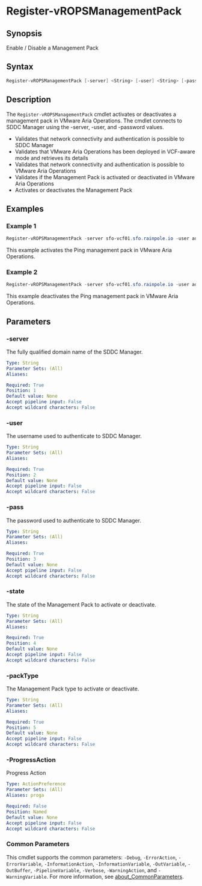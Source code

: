 # Register-vROPSManagementPack

## Synopsis

Enable / Disable a Management Pack

## Syntax

```powershell
Register-vROPSManagementPack [-server] <String> [-user] <String> [-pass] <String> [-state] <String> [-packType] <String> [-ProgressAction <ActionPreference>] [<CommonParameters>]
```

## Description

The `Register-vROPSManagementPack` cmdlet activates or deactivates a management pack in VMware Aria Operations.
The cmdlet connects to SDDC Manager using the -server, -user, and -password values.

- Validates that network connectivity and authentication is possible to SDDC Manager
- Validates that VMware Aria Operations has been deployed in VCF-aware mode and retrieves its details
- Validates that network connectivity and authentication is possible to VMware Aria Operations
- Validates if the Management Pack is activated or deactivated in VMware Aria Operations
- Activates or deactivates the Management Pack

## Examples

### Example 1

```powershell
Register-vROPSManagementPack -server sfo-vcf01.sfo.rainpole.io -user administrator@vsphere.local -pass VMw@re1! -state enable -packType Ping
```

This example activates the Ping management pack in VMware Aria Operations.

### Example 2

```powershell
Register-vROPSManagementPack -server sfo-vcf01.sfo.rainpole.io -user administrator@vsphere.local -pass VMw@re1! -state disable -packType Ping
```

This example deactivates the Ping management pack in VMware Aria Operations.

## Parameters

### -server

The fully qualified domain name of the SDDC Manager.

```yaml
Type: String
Parameter Sets: (All)
Aliases:

Required: True
Position: 1
Default value: None
Accept pipeline input: False
Accept wildcard characters: False
```

### -user

The username used to authenticate to SDDC Manager.

```yaml
Type: String
Parameter Sets: (All)
Aliases:

Required: True
Position: 2
Default value: None
Accept pipeline input: False
Accept wildcard characters: False
```

### -pass

The password used to authenticate to SDDC Manager.

```yaml
Type: String
Parameter Sets: (All)
Aliases:

Required: True
Position: 3
Default value: None
Accept pipeline input: False
Accept wildcard characters: False
```

### -state

The state of the Management Pack to activate or deactivate.

```yaml
Type: String
Parameter Sets: (All)
Aliases:

Required: True
Position: 4
Default value: None
Accept pipeline input: False
Accept wildcard characters: False
```

### -packType

The Management Pack type to activate or deactivate.

```yaml
Type: String
Parameter Sets: (All)
Aliases:

Required: True
Position: 5
Default value: None
Accept pipeline input: False
Accept wildcard characters: False
```

### -ProgressAction

Progress Action

```yaml
Type: ActionPreference
Parameter Sets: (All)
Aliases: proga

Required: False
Position: Named
Default value: None
Accept pipeline input: False
Accept wildcard characters: False
```

### Common Parameters

This cmdlet supports the common parameters: `-Debug`, `-ErrorAction`, `-ErrorVariable`, `-InformationAction`, `-InformationVariable`, `-OutVariable`, `-OutBuffer`, `-PipelineVariable`, `-Verbose`, `-WarningAction`, and `-WarningVariable`. For more information, see [about_CommonParameters](http://go.microsoft.com/fwlink/?LinkID=113216).
